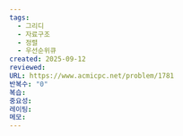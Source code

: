 ```yaml
---
tags:
  - 그리디
  - 자료구조
  - 정렬
  - 우선순위큐
created: 2025-09-12
reviewed:
URL: https://www.acmicpc.net/problem/1781
반복수: "0"
복습:
중요성:
레이팅:
메모:
---
```

